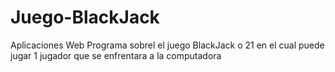 # Juego-BlackJack
Aplicaciones Web
Programa sobrel el juego BlackJack o 21 en el cual puede jugar 1 jugador que se enfrentara a la computadora
